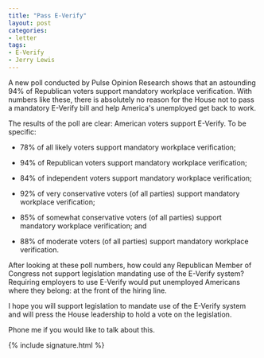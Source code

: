 ```yaml
---
title: "Pass E-Verify"
layout: post
categories:
- letter
tags:
- E-Verify
- Jerry Lewis
---
```


A new poll conducted by Pulse Opinion Research shows that an astounding 94% of Republican voters support mandatory workplace verification. With numbers like these, there is absolutely no reason for the House not to pass a mandatory E-Verify bill and help America's unemployed get back to work.

The results of the poll are clear: American voters support E-Verify. To be specific:

- 78% of all likely voters support mandatory workplace verification;

- 94% of Republican voters support mandatory workplace verification;

- 84% of independent voters support mandatory workplace verification;

- 92% of very conservative voters (of all parties) support mandatory workplace verification;

- 85% of somewhat conservative voters (of all parties) support mandatory workplace verification; and

- 88% of moderate voters (of all parties) support mandatory workplace verification.

After looking at these poll numbers, how could any Republican Member of Congress not support legislation mandating use of the E-Verify system? Requiring employers to use E-Verify would put unemployed Americans where they belong: at the front of the hiring line.

I hope you will support legislation to mandate use of the E-Verify system and will press the House leadership to hold a vote on the legislation.

Phone me if you would like to talk about this.

{% include signature.html %}
